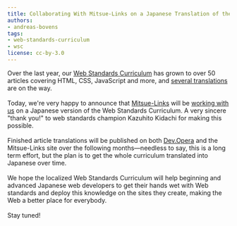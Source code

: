 ```yaml
---
title: Collaborating With Mitsue-Links on a Japanese Translation of the Web Standards Curriculum
authors:
- andreas-bovens
tags:
- web-standards-curriculum
- wsc
license: cc-by-3.0
---
```

Over the last year, our <a href="http://www.opera.com/company/education/curriculum/">Web Standards Curriculum</a> has grown to over 50 articles covering HTML, CSS, JavaScript and more, and <a href="https://dev.opera.com/articles/view/web-standards-curriculum-translations/">several translations</a> are on the way. <br/><br/>Today, we&#39;re very happy to announce that <a href="http://www.mitsue.co.jp/">Mitsue-Links</a> will be <a href="http://standards.mitsue.co.jp/archives/001405.html">working with us</a> on a Japanese version of the Web Standards Curriculum. A very sincere &quot;thank you!&quot; to web standards champion Kazuhito Kidachi for making this possible. <br/><br/>Finished article translations will be published on both <a href="https://dev.opera.com/">Dev.Opera</a> and the Mitsue-Links site over the following months—needless to say, this is a long term effort, but the plan is to get the whole curriculum translated into Japanese over time.<br/><br/>We hope the localized Web Standards Curriculum will help beginning and advanced Japanese web developers to get their hands wet with Web standards and deploy this knowledge on the sites they create, making the Web a better place for everybody. <br/><br/>Stay tuned!
